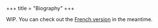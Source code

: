 +++
title = "Biography"
+++

WIP. You can check out the [French version](@/life-bio.fr.md) in the meantime.
